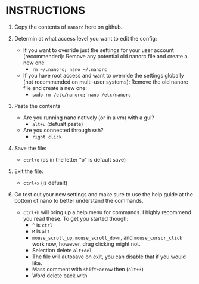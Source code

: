 # INSTRUCTIONS

1. Copy the contents of `nanorc` here on github.

2. Determin at what access level you want to edit the config:
    - If you want to override just the settings for your user account (recommended):
        Remove any potential old nanorc file and create a new one
        - `rm ~/.nanorc; nano ~/.nanorc`
    - If you have root access and want to override the settings globally (not recommended on multi-user systems):
        Remove the old nanorc file and create a new one:
        - `sudo rm /etc/nanorc; nano /etc/nanorc`
  
3. Paste the contents
    - Are you running nano natively (or in a vm) with a gui?
        - `alt+u` (defualt paste)
    - Are you connected through ssh?
        - `right click`

4. Save the file:
    - `ctrl+o` (as in the letter "o" is default save)

5. Exit the file:
    - `ctrl+x` (is defualt)

6. Go test out your new settings and make sure to use the help guide at the bottom of nano to better understand the commands.
    - `ctrl+h` will bring up a help menu for commands. I highly recommend you read these.
    To get you started though:
      - `^` is `ctrl`
      - `M` is `alt`
      - `mouse_scroll_up`, `mouse_scroll_down`, and `mouse_cursor_click` work now, however, drag clicking might not.
      - Selection delete `alt+del`
      - The file will autosave on exit, you can disable that if you would like.
      - Mass comment with `shift+arrow` then (`alt+3`)
      - Word delete back with 
